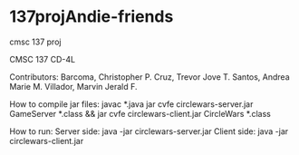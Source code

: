 # 137projAndie-friends
cmsc 137 proj

CMSC 137
CD-4L

Contributors:
Barcoma, Christopher P.
Cruz, Trevor Jove T.
Santos, Andrea Marie M.
Villador, Marvin Jerald F.

How to compile jar files: 
javac *.java
jar cvfe circlewars-server.jar GameServer *.class && jar cvfe circlewars-client.jar CircleWars *.class

How to run: 
Server side: java -jar circlewars-server.jar <number of players> <number of game minutes> <port no.>
Client side: java -jar circlewars-client.jar <IP Address of server> <port no.>
